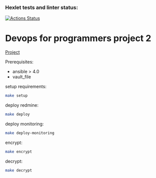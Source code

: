 ### Hexlet tests and linter status:
[![Actions Status](https://github.com/NikitaNaumenko/devops-for-programmers-project-lvl2/workflows/hexlet-check/badge.svg)](https://github.com/NikitaNaumenko/devops-for-programmers-project-lvl2/actions)

# Devops for programmers project 2
[Project](https://naumenkoniki.club)

Prerequisites:
* ansible > 4.0
* vault_file

setup requirements:

```bash
make setup
```

deploy redmine:
```bash
make deploy
```

deploy monitoring:
```bash
make deploy-monitoring
```

encrypt:
```bash
make encrypt
```

decrypt:
```bash
make decrypt
```
